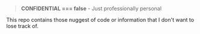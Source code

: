 > **CONFIDENTIAL === false** - Just professionally personal

This repo contains those nuggest of code or information that I don't want to lose track of.
